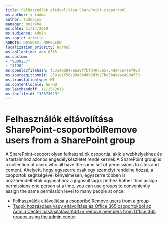 ```yaml
---
title: Felhasználók eltávolítása SharePoint-csoportból
ms.author: v-todmc
author: todmccoy
manager: mnirkhe
ms.date: 11/14/2019
ms.audience: Admin
ms.topic: article
ROBOTS: NOINDEX, NOFOLLOW
localization_priority: Normal
ms.collection: Adm_O365
ms.custom:
- "9000237"
- "3198"
ms.openlocfilehash: f3314ed947a628ffbfd4075b5734d94ce7aef98d
ms.sourcegitcommit: 2591e1f56e8943bddb9d3b77ba5b494ac49d4f30
ms.translationtype: MT
ms.contentlocale: hu-HU
ms.lasthandoff: 11/15/2019
ms.locfileid: "38673029"
---
```

# <a name="remove-users-from-a-sharepoint-group"></a><span data-ttu-id="b6c21-102">Felhasználók eltávolítása SharePoint-csoportból</span><span class="sxs-lookup"><span data-stu-id="b6c21-102">Remove users from a SharePoint group</span></span>

<span data-ttu-id="b6c21-103">A SharePoint-csoport olyan felhasználók csoportja, akik a webhelyekhez és a tartalmhoz azonos engedélykészletet rendelkeznek.</span><span class="sxs-lookup"><span data-stu-id="b6c21-103">A SharePoint group is a collection of users who all have the same set of permissions to sites and content.</span></span> <span data-ttu-id="b6c21-104">Ahelyett, hogy egyszerre csak egy személyt rendelne hozzá, a csoportok segítségével kényelmesen, egyszerre többen is hozzárendelhetők ugyanahhoz a jogosultsági szinthez.</span><span class="sxs-lookup"><span data-stu-id="b6c21-104">Rather than assign permissions one person at a time, you can use groups to conveniently assign the same permission level to many people at once.</span></span>

- [<span data-ttu-id="b6c21-105">Felhasználók eltávolítása a csoportból</span><span class="sxs-lookup"><span data-stu-id="b6c21-105">Remove users from a group</span></span>](https://docs.microsoft.com/sharepoint/customize-sharepoint-site-permissions#remove-users-from-a-group)
- [<span data-ttu-id="b6c21-106">Tagok hozzáadása vagy eltávolítása az Office 365 csoportokból az Admin Center használatával</span><span class="sxs-lookup"><span data-stu-id="b6c21-106">Add or remove members from Office 365 groups using the admin center</span></span>](https://docs.microsoft.com/office365/admin/create-groups/add-or-remove-members-from-groups?view=o365-worldwide)
